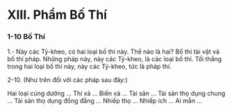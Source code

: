 # XIII. Phẩm Bố Thí

### 1-10 Bố Thí

1.- Này các Tỷ-kheo, có hai loại bố thí này. Thế nào là hai? Bố thí tài vật và bố thí pháp. Những pháp
này, này các Tỷ-kheo, là các loại bố thí. Tối thắng trong hai loại bố thí này, này các Tỷ-kheo, tức là
pháp thí.

<!--pg-->
2-10. (Như trên đối với các pháp sau đây:)

Hai loại cúng dường ... Thí xả ... Biến xả ... Tài sản ... Tài sản thọ dụng chung ... Tài sản thọ dụng đồng
đẳng ... Nhiếp thọ ... Nhiếp ích ... Ai mẫn ...

